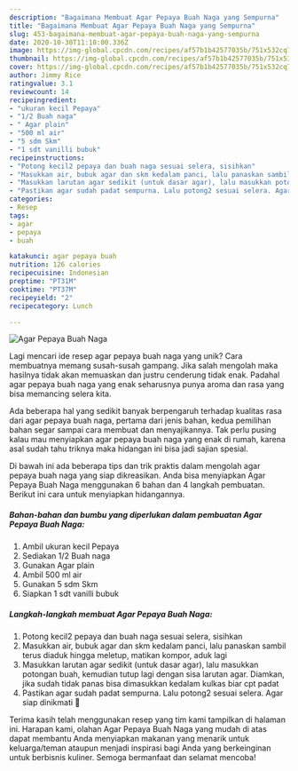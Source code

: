```yaml
---
description: "Bagaimana Membuat Agar Pepaya Buah Naga yang Sempurna"
title: "Bagaimana Membuat Agar Pepaya Buah Naga yang Sempurna"
slug: 453-bagaimana-membuat-agar-pepaya-buah-naga-yang-sempurna
date: 2020-10-30T11:10:00.336Z
image: https://img-global.cpcdn.com/recipes/af57b1b42577035b/751x532cq70/agar-pepaya-buah-naga-foto-resep-utama.jpg
thumbnail: https://img-global.cpcdn.com/recipes/af57b1b42577035b/751x532cq70/agar-pepaya-buah-naga-foto-resep-utama.jpg
cover: https://img-global.cpcdn.com/recipes/af57b1b42577035b/751x532cq70/agar-pepaya-buah-naga-foto-resep-utama.jpg
author: Jimmy Rice
ratingvalue: 3.1
reviewcount: 14
recipeingredient:
- "ukuran kecil Pepaya"
- "1/2 Buah naga"
- " Agar plain"
- "500 ml air"
- "5 sdm Skm"
- "1 sdt vanilli bubuk"
recipeinstructions:
- "Potong kecil2 pepaya dan buah naga sesuai selera, sisihkan"
- "Masukkan air, bubuk agar dan skm kedalam panci, lalu panaskan sambil terus diaduk hingga meletup, matikan kompor, aduk lagi"
- "Masukkan larutan agar sedikit (untuk dasar agar), lalu masukkan potongan buah, kemudian tutup lagi dengan sisa larutan agar. Diamkan, jika sudah tidak panas bisa dimasukkan kedalam kulkas biar cpt padat"
- "Pastikan agar sudah padat sempurna. Lalu potong2 sesuai selera. Agar siap dinikmati 🥰"
categories:
- Resep
tags:
- agar
- pepaya
- buah

katakunci: agar pepaya buah 
nutrition: 126 calories
recipecuisine: Indonesian
preptime: "PT31M"
cooktime: "PT37M"
recipeyield: "2"
recipecategory: Lunch

---
```



![Agar Pepaya Buah Naga](https://img-global.cpcdn.com/recipes/af57b1b42577035b/751x532cq70/agar-pepaya-buah-naga-foto-resep-utama.jpg)

Lagi mencari ide resep agar pepaya buah naga yang unik? Cara membuatnya memang susah-susah gampang. Jika salah mengolah maka hasilnya tidak akan memuaskan dan justru cenderung tidak enak. Padahal agar pepaya buah naga yang enak seharusnya punya aroma dan rasa yang bisa memancing selera kita.



Ada beberapa hal yang sedikit banyak berpengaruh terhadap kualitas rasa dari agar pepaya buah naga, pertama dari jenis bahan, kedua pemilihan bahan segar sampai cara membuat dan menyajikannya. Tak perlu pusing kalau mau menyiapkan agar pepaya buah naga yang enak di rumah, karena asal sudah tahu triknya maka hidangan ini bisa jadi sajian spesial.


Di bawah ini ada beberapa tips dan trik praktis dalam mengolah agar pepaya buah naga yang siap dikreasikan. Anda bisa menyiapkan Agar Pepaya Buah Naga menggunakan 6 bahan dan 4 langkah pembuatan. Berikut ini cara untuk menyiapkan hidangannya.

<!--inarticleads1-->

##### Bahan-bahan dan bumbu yang diperlukan dalam pembuatan Agar Pepaya Buah Naga:

1. Ambil ukuran kecil Pepaya
1. Sediakan 1/2 Buah naga
1. Gunakan  Agar plain
1. Ambil 500 ml air
1. Gunakan 5 sdm Skm
1. Siapkan 1 sdt vanilli bubuk




<!--inarticleads2-->

##### Langkah-langkah membuat Agar Pepaya Buah Naga:

1. Potong kecil2 pepaya dan buah naga sesuai selera, sisihkan
1. Masukkan air, bubuk agar dan skm kedalam panci, lalu panaskan sambil terus diaduk hingga meletup, matikan kompor, aduk lagi
1. Masukkan larutan agar sedikit (untuk dasar agar), lalu masukkan potongan buah, kemudian tutup lagi dengan sisa larutan agar. Diamkan, jika sudah tidak panas bisa dimasukkan kedalam kulkas biar cpt padat
1. Pastikan agar sudah padat sempurna. Lalu potong2 sesuai selera. Agar siap dinikmati 🥰




Terima kasih telah menggunakan resep yang tim kami tampilkan di halaman ini. Harapan kami, olahan Agar Pepaya Buah Naga yang mudah di atas dapat membantu Anda menyiapkan makanan yang menarik untuk keluarga/teman ataupun menjadi inspirasi bagi Anda yang berkeinginan untuk berbisnis kuliner. Semoga bermanfaat dan selamat mencoba!
